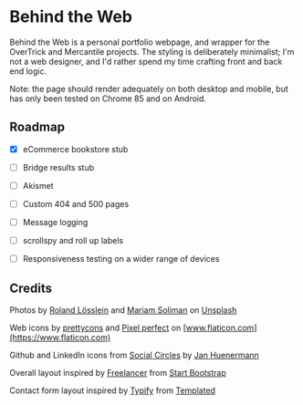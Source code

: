 # Behind the Web

Behind the Web is a personal portfolio webpage, and wrapper for the OverTrick and Mercantile projects.
The styling is deliberately minimalist; I'm not a web designer, and I'd rather spend my time crafting 
front and back end logic.
 
Note: the page should render adequately on both desktop and mobile, but has only been tested
on Chrome 85 and on Android. 


## Roadmap
- [X] eCommerce bookstore stub
- [ ] Bridge results stub
- [ ] Akismet
- [ ] Custom 404 and 500 pages
- [ ] Message logging
- [ ] scrollspy and roll up labels
- [ ] Responsiveness testing on a wider range of devices


## Credits
Photos by [Roland Lösslein](https://unsplash.com/@roland_loesslein?utm_source=unsplash&amp;utm_medium=referral&amp;utm_content=creditCopyText)
and [Mariam Soliman](https://unsplash.com/@mariamsoliman?utm_source=unsplash&amp;utm_medium=referral&amp;utm_content=creditCopyText)
on [Unsplash](https://unsplash.com/@katemakescode/likes?utm_source=unsplash&amp;utm_medium=referral&amp;utm_content=creditCopyText)

Web icons by [prettycons](https://www.flaticon.com/authors/prettycons)
and [Pixel perfect](https://www.flaticon.com/authors/pixel-perfect) 
on [www.flaticon.com](https://www.flaticon.com)

Github and LinkedIn icons from [Social Circles](http://janhuenermann.github.io/social-circles/)
by [Jan Huenermann](https://janhuenermann.com/) 

Overall layout inspired by [Freelancer](https://startbootstrap.com/previews/freelancer) 
from [Start Bootstrap](https://startbootstrap.com/)

Contact form layout inspired by [Typify](https://templated.co/typify) from [Templated](https://templated.co/)